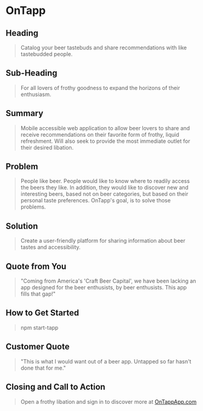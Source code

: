 # OnTapp #
 
## Heading ##
  > Catalog your beer tastebuds and share recommendations with like tastebudded people.
  
## Sub-Heading ##
  > For all lovers of frothy goodness to expand the horizons of their enthusiasm.

## Summary ##
  > Mobile accessible web application to allow beer lovers to share and receive recommendations on their favorite form of frothy, liquid refreshment.  Will also seek to provide the most immediate outlet for their desired libation.

## Problem ##
  > People like beer. People would like to know where to readily access the beers they like.  In addition, they would like to discover new and interesting beers, based not on beer categories, but based on their personal taste preferences.  OnTapp's goal, is to solve those problems.

## Solution ##
  > Create a user-friendly platform for sharing information about beer tastes and accessibility.

## Quote from You ##
  > "Coming from America's 'Craft Beer Capital', we have been lacking an app designed for the beer enthusists, by beer enthusists.  This app fills that gap!"

## How to Get Started ##
  > npm start-tapp

## Customer Quote ##
  > "This is what I would want out of a beer app. Untapped so far hasn't done that for me."

## Closing and Call to Action ##
  > Open a frothy libation and sign in to discover more at [OnTappApp.com](http://ontappapp.com)
